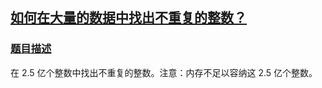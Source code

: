 ## [如何在大量的数据中找出不重复的整数？](https://doocs.gitee.io/advanced-java/#/./docs/big-data/find-no-repeat-number?id=如何在大量的数据中找出不重复的整数？)

### [题目描述](https://doocs.gitee.io/advanced-java/#/./docs/big-data/find-no-repeat-number?id=题目描述)

在 2.5 亿个整数中找出不重复的整数。注意：内存不足以容纳这 2.5 亿个整数。